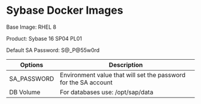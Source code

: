 # Sybase Docker Images

Base Image: RHEL 8

Product: Sybase 16 SP04 PL01

Default SA Password: S@_P@55w0rd

| Options     | Description                                                     |
| ----------- | --------------------------------------------------------------- |
| SA_PASSWORD | Environment value that will set the password for the SA account |
| DB Volume   | For databases use: /opt/sap/data                                |

